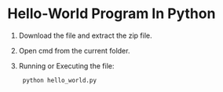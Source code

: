 # Hello-World Program In Python

1. Download the file and extract the zip file.

2. Open cmd from the current folder.

3. Running or Executing the file:

        python hello_world.py
